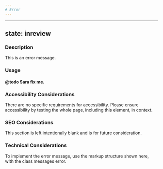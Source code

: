 ```yaml
---
# Error
---
```


---
state: inreview
---

### Description
This is an error message.

### Usage
#### @todo Sara fix me.

### Accessibility Considerations
There are no specific requirements for accessibility. Please ensure accessibility by testing the whole page, including this element, in context.

### SEO Considerations
This section is left intentionally blank and is for future consideration.

### Technical Considerations
To implement the error message, use the markup structure shown here, with the class messages error.
